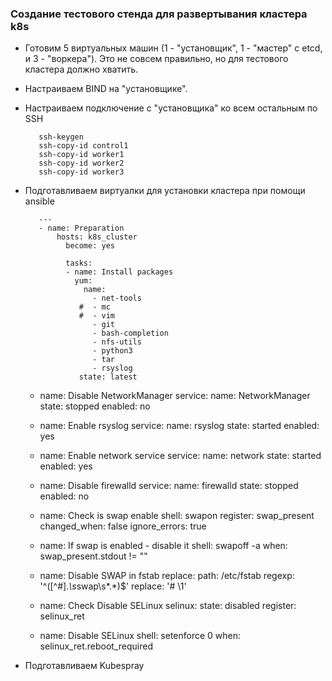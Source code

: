 ### Создание тестового стенда для развертывания кластера k8s

- Готовим 5 виртуальных машин (1 - "установщик", 1 - "мастер" с etcd, и 3 - "воркера"). Это не совсем правильно, но для тестового кластера должно хватить.
- Настраиваем BIND на "установщике".
- Настраиваем подключение с "установщика" ко всем остальным по SSH

         ssh-keygen
         ssh-copy-id control1
         ssh-copy-id worker1
         ssh-copy-id worker2
         ssh-copy-id worker3
    
- Подготавливаем виртуалки для установки кластера при помощи ansible

         ---
         - name: Preparation
             hosts: k8s_cluster
               become: yes
               
               tasks:
               - name: Install packages
                 yum:
                   name:
                     - net-tools
                  #  - mc
                  #  - vim
                     - git
                     - bash-completion
                     - nfs-utils
                     - python3
                     - tar
                     - rsyslog
                  state: latest

  - name: Disable NetworkManager
    service:
      name: NetworkManager
      state: stopped
      enabled: no

  - name: Enable rsyslog
    service:
      name: rsyslog
      state: started
      enabled: yes

  - name: Enable network service
    service:
      name: network
      state: started
      enabled: yes

  - name: Disable firewalld
    service:
      name: firewalld
      state: stopped
      enabled: no

  - name: Check is swap enable
    shell: swapon
    register: swap_present
    changed_when: false
    ignore_errors: true

  - name: If swap is enabled - disable it
    shell: swapoff -a
    when: swap_present.stdout != ""

  - name: Disable SWAP in fstab
    replace:
      path: /etc/fstab
      regexp: '^([^#].*\s*swap\s*.*)$'
      replace: '# \1'

  - name: Check Disable SELinux
    selinux:
      state: disabled
    register: selinux_ret

  - name: Disable SELinux
    shell: setenforce 0
    when: selinux_ret.reboot_required

- Подготавливаем Kubespray
